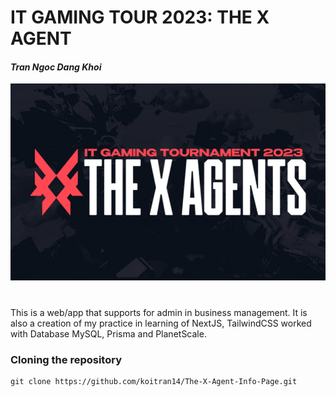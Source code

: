 # IT GAMING TOUR 2023: THE X AGENT
#### _Tran Ngoc Dang Khoi_
![](res/img/web-ui.png)
#

This is a web/app that supports for admin in business management. It is also a creation of my practice in learning of NextJS, TailwindCSS worked with Database MySQL, Prisma and PlanetScale.

### Cloning the repository

```shell
git clone https://github.com/koitran14/The-X-Agent-Info-Page.git
```



